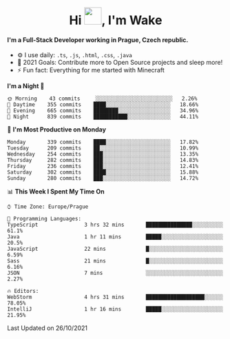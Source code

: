 <h1 align="center">Hi <img src="https://raw.githubusercontent.com/MrWakeCZ/MrWakeCZ/master/Hi.gif" width="40px" />, I'm Wake</h1>

#### I'm a Full-Stack Developer working in Prague, Czech republic.
- ⚙️ I use daily: `.ts`, `.js`, `.html`, `.css`, `.java`
- 🥅 2021 Goals: Contribute more to Open Source projects and sleep more!
- ⚡ Fun fact: Everything for me started with Minecraft

<!--START_SECTION:waka-->
**I'm a Night 🦉** 

```text
🌞 Morning    43 commits     ░░░░░░░░░░░░░░░░░░░░░░░░░   2.26% 
🌆 Daytime    355 commits    ████░░░░░░░░░░░░░░░░░░░░░   18.66% 
🌃 Evening    665 commits    ████████░░░░░░░░░░░░░░░░░   34.96% 
🌙 Night      839 commits    ███████████░░░░░░░░░░░░░░   44.11%

```
📅 **I'm Most Productive on Monday** 

```text
Monday       339 commits    ████░░░░░░░░░░░░░░░░░░░░░   17.82% 
Tuesday      209 commits    ██░░░░░░░░░░░░░░░░░░░░░░░   10.99% 
Wednesday    254 commits    ███░░░░░░░░░░░░░░░░░░░░░░   13.35% 
Thursday     282 commits    ███░░░░░░░░░░░░░░░░░░░░░░   14.83% 
Friday       236 commits    ███░░░░░░░░░░░░░░░░░░░░░░   12.41% 
Saturday     302 commits    ████░░░░░░░░░░░░░░░░░░░░░   15.88% 
Sunday       280 commits    ███░░░░░░░░░░░░░░░░░░░░░░   14.72%

```


📊 **This Week I Spent My Time On** 

```text
⌚︎ Time Zone: Europe/Prague

💬 Programming Languages: 
TypeScript               3 hrs 32 mins       ███████████████░░░░░░░░░░   61.1% 
Java                     1 hr 11 mins        █████░░░░░░░░░░░░░░░░░░░░   20.5% 
JavaScript               22 mins             █░░░░░░░░░░░░░░░░░░░░░░░░   6.59% 
Sass                     21 mins             █░░░░░░░░░░░░░░░░░░░░░░░░   6.16% 
JSON                     7 mins              ░░░░░░░░░░░░░░░░░░░░░░░░░   2.27%

🔥 Editors: 
WebStorm                 4 hrs 31 mins       ███████████████████░░░░░░   78.05% 
IntelliJ                 1 hr 16 mins        █████░░░░░░░░░░░░░░░░░░░░   21.95%

```


 Last Updated on 26/10/2021
<!--END_SECTION:waka-->
